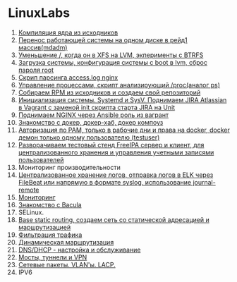 # LinuxLabs
1. [Компиляция ядра из исходников](./01-kernel-compilation)
2. [Перенос работающей системы на одном диске в рейд1 массив(mdadm)](./02-migrate-to-mdadm-raid)
3. [Уменьшение /,  когда он в XFS на LVM,  экперименты с BTRFS](./03-lvm_btrfs)
4. [Загрузка системы, конфигурация системы с boot в lvm, сброс пароля root](./04-boot_root_chroot)
5. [Скрип парсинга access.log nginx](./05-bash_awk_sed_grep)
6. [Управление процессами, скрипт анализирующий /proc(аналог ps)](./06-proccess_management)
7. [Собираем RPM из исходников и создаем свой репозиторий](./07-rpm_soft_distribution)
8. [Инициализация системы. Systemd и SysV.  Поднимаем JIRA Atlassian в Vagrant с заменой init скрипта старта JIRA на Unit](./08-systemc_sysV)
9. [Поднимаем NGINX через Ansible роль из вагрант](./09-ansible_vagrant)
10. [Знакомство с докер, докер-хаб, докер компоуз](./09-docker)
11. [Авторизация по PAM,  только в рабочие дни и права на docker, docker демон только одному пользователю (testuser)](./11-pam)
13. [Разворачиваем тестовый стенд FreeIPA сервер и клиент, для централизованного хранения и управления учетными записями пользователей](./13-ldap_central_auth)
12. Мониторинг производительности
14. [Централизованное хранение логов, отправка логов в ELK через FileBeat или напрямую в формате syslog, использование journal-remote](./13-ldap_central_auth)
15. [Мониторинг](./13-ldap_central_auth)
16. [Знакомство с Bacula](./backup_systems)
17. SELinux.
18. [Base static routing, создаем сеть со статической адресацией и маршрутизацией](./lab-18)
19. [Фильтрация трафика](./19-ip_traffic_filter)
20. [Динамическая маршрутизация](./20-dynamic_routing_OSPF)
21. [DNS/DHCP - настройка и обслуживание](./21-split_dns)
22. [Мосты, туннели и VPN ](./22-bridges_tunnels_vpn)
23. [Сетевые пакеты. VLAN'ы. LACP.](./23-vlans_lacp)
24. IPV6